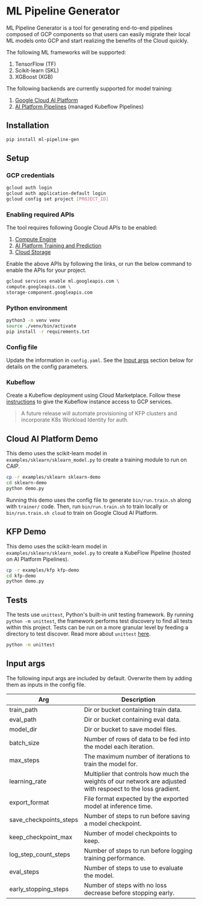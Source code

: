# ML Pipeline Generator
ML Pipeline Generator is a tool for generating end-to-end pipelines composed of GCP components so that users can easily migrate their local ML models onto GCP and start realizing the benefits of the Cloud quickly. 

The following ML frameworks will be supported:
1. TensorFlow (TF)
1. Scikit-learn (SKL)
1. XGBoost (XGB)

The following backends are currently supported for model training:
1. [Google Cloud AI Platform](https://cloud.google.com/ai-platform) 
1. [AI Platform Pipelines](https://cloud.google.com/ai-platform/pipelines/docs) (managed Kubeflow Pipelines)

## Installation
```bash
pip install ml-pipeline-gen
```

## Setup
### GCP credentials
```bash
gcloud auth login
gcloud auth application-default login
gcloud config set project [PROJECT_ID]
```

### Enabling required APIs

The tool requires following Google Cloud APIs to be enabled: 
1. [Compute Engine](https://console.cloud.google.com/apis/api/compute.googleapis.com)
1. [AI Platform Training and Prediction](https://console.cloud.google.com/apis/api/ml.googleapis.com)
1. [Cloud Storage](https://console.cloud.google.com/apis/api/storage-component.googleapis.com)

Enable the above APIs by following the links, or run the below command to enable the APIs for your project.

```bash
gcloud services enable ml.googleapis.com \
compute.googleapis.com \
storage-component.googleapis.com
```

### Python environment
```bash
python3 -m venv venv
source ./venv/bin/activate
pip install -r requirements.txt
```

### Config file
Update the information in `config.yaml`. See the [Input args](#input-args) section below for details on the config parameters. 

### Kubeflow
Create a Kubeflow deployment using Cloud Marketplace. Follow these
[instructions](https://github.com/kubeflow/pipelines/blob/master/manifests/gcp_marketplace/guide.md#gcp-service-account-credentials)
to give the Kubeflow instance access to GCP services.

> A future release will automate provisioning of KFP clusters and incorporate K8s Workload Identity for auth. 

## Cloud AI Platform Demo
This demo uses the scikit-learn model in `examples/sklearn/sklearn_model.py` to
create a training module to run on CAIP.

```bash
cp -r examples/sklearn sklearn-demo
cd sklearn-demo
python demo.py
```

Running this demo uses the config file to generate `bin/run.train.sh` along
with `trainer/` code. Then, run `bin/run.train.sh` to train locally or
`bin/run.train.sh cloud` to train on Google Cloud AI Platform.

## KFP Demo
This demo uses the scikit-learn model in `examples/sklearn/sklearn_model.py` to
create a KubeFlow Pipeline (hosted on AI Platform Pipelines).

```bash
cp -r examples/kfp kfp-demo
cd kfp-demo
python demo.py
```

## Tests
The tests use `unittest`, Python's built-in unit testing framework. By running
`python -m unittest`, the framework performs test discovery to find all tests
within this project. Tests can be run on a more granular level by feeding a
directory to test discover. Read more about `unittest`
[here](https://docs.python.org/3/library/unittest.html).

```bash
python -m unittest
```
## Input args
The following input args are included by default. Overwrite them by adding them
as inputs in the config file.

| Arg | Description |
| ------------- | ----- |
| train_path| Dir or bucket containing train data.|
| eval_path | Dir or bucket containing eval data.|
| model_dir | Dir or bucket to save model files. |
| batch_size | Number of rows of data to be fed into the model each iteration. |
| max_steps | The maximum number of iterations to train the model for. |
| learning_rate| Multiplier that controls how much the weights of our network are adjusted with respoect to the loss gradient.|
| export_format | File format expected by the exported model at inference time. |
| save_checkpoints_steps | Number of steps to run before saving a model checkpoint. |
| keep_checkpoint_max | Number of model checkpoints to keep. |
| log_step_count_steps | Number of steps to run before logging training performance. |
| eval_steps | Number of steps to use to evaluate the model. |
| early_stopping_steps | Number of steps with no loss decrease before stopping early. |

